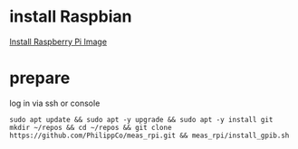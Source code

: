 # install Raspbian

[Install Raspberry Pi Image](install_image.md)

# prepare

log in via ssh or console

```
sudo apt update && sudo apt -y upgrade && sudo apt -y install git
mkdir ~/repos && cd ~/repos && git clone https://github.com/PhilippCo/meas_rpi.git && meas_rpi/install_gpib.sh
```  

